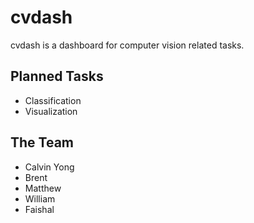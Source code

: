 # cvdash

cvdash is a dashboard for computer vision related tasks.

## Planned Tasks

- Classification
- Visualization

## The Team

- Calvin Yong
- Brent
- Matthew
- William
- Faishal
